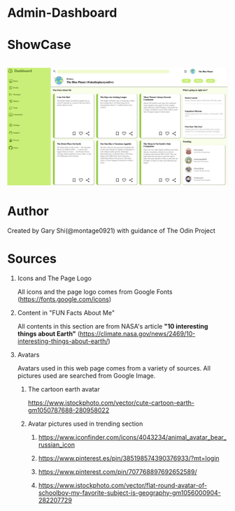 # Admin-Dashboard

# ShowCase

<img>
<img src="Sources/full-site.png" alt="page-demonstration">

# Author

Created by Gary Shi(@montage0921) with guidance of The Odin Project

# Sources

1. Icons and The Page Logo

   All icons and the page logo comes from Google Fonts (https://fonts.google.com/icons)

2. Content in "FUN Facts About Me"

   All contents in this section are from NASA's article <b>"10 interesting things about Earth"</b>
   (https://climate.nasa.gov/news/2469/10-interesting-things-about-earth/)

3. Avatars

   Avatars used in this web page comes from a variety of sources. All pictures used are searched from Google Image.

   1. The cartoon earth avatar

      https://www.istockphoto.com/vector/cute-cartoon-earth-gm1050787688-280958022

   2. Avatar pictures used in trending section

      1. https://www.iconfinder.com/icons/4043234/animal_avatar_bear_russian_icon

      2. https://www.pinterest.es/pin/385198574390376933/?mt=login

      3. https://www.pinterest.com/pin/707768897692652589/

      4. https://www.istockphoto.com/vector/flat-round-avatar-of-schoolboy-my-favorite-subject-is-geography-gm1056000904-282207729
